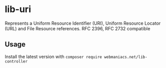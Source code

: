 # lib-uri
Represents a Uniform Resource Identifier (URI), Uniform Resource Locator (URL) and File Resource references. RFC 2396, RFC 2732 compatible

Usage
-----

Install the latest version with `composer require webmaniacs.net/lib-controller`